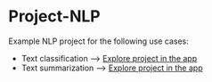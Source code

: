 # Project-NLP

Example NLP project for the following use cases:

* Text classification --> [Explore project in the app](https://app.neptune.ai/showcase/project-text-classification)
* Text summarization --> [Explore project in the app](https://app.neptune.ai/showcase/project-text-summarization-hf)
